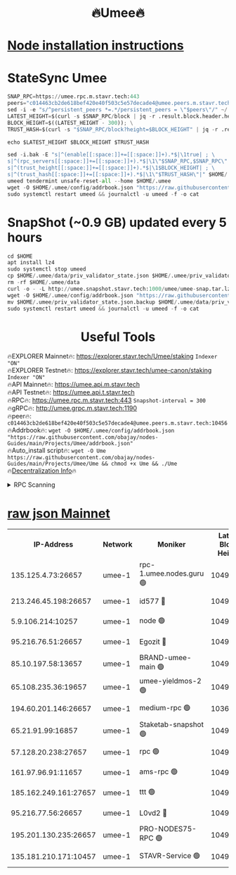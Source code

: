 <h1 align="center"> 🔥Umee🔥</h1>


[Node installation instructions](https://github.com/obajay/nodes-Guides/tree/main/Projects/Umee)
=
# StateSync Umee
```python
SNAP_RPC=https://umee.rpc.m.stavr.tech:443
peers="c014463cb2de618bef420e40f503c5e57decade4@umee.peers.m.stavr.tech:10456"
sed -i -e "s/^persistent_peers *=.*/persistent_peers = \"$peers\"/" ~/.umee/config/config.toml
LATEST_HEIGHT=$(curl -s $SNAP_RPC/block | jq -r .result.block.header.height); \
BLOCK_HEIGHT=$((LATEST_HEIGHT - 300)); \
TRUST_HASH=$(curl -s "$SNAP_RPC/block?height=$BLOCK_HEIGHT" | jq -r .result.block_id.hash)

echo $LATEST_HEIGHT $BLOCK_HEIGHT $TRUST_HASH

sed -i.bak -E "s|^(enable[[:space:]]+=[[:space:]]+).*$|\1true| ; \
s|^(rpc_servers[[:space:]]+=[[:space:]]+).*$|\1\"$SNAP_RPC,$SNAP_RPC\"| ; \
s|^(trust_height[[:space:]]+=[[:space:]]+).*$|\1$BLOCK_HEIGHT| ; \
s|^(trust_hash[[:space:]]+=[[:space:]]+).*$|\1\"$TRUST_HASH\"|" $HOME/.umee/config/config.toml
umeed tendermint unsafe-reset-all --home $HOME/.umee
wget -O $HOME/.umee/config/addrbook.json "https://raw.githubusercontent.com/obajay/nodes-Guides/main/Projects/Umee/addrbook.json"
sudo systemctl restart umeed && journalctl -u umeed -f -o cat
```
# SnapShot (~0.9 GB) updated every 5 hours
```python
cd $HOME
apt install lz4
sudo systemctl stop umeed
cp $HOME/.umee/data/priv_validator_state.json $HOME/.umee/priv_validator_state.json.backup
rm -rf $HOME/.umee/data
curl -o - -L http://umee.snapshot.stavr.tech:1000/umee/umee-snap.tar.lz4 | lz4 -c -d - | tar -x -C $HOME/.umee --strip-components 2
wget -O $HOME/.umee/config/addrbook.json "https://raw.githubusercontent.com/obajay/nodes-Guides/main/Projects/Umee/addrbook.json"
mv $HOME/.umee/priv_validator_state.json.backup $HOME/.umee/data/priv_validator_state.json
sudo systemctl restart umeed && journalctl -u umeed -f -o cat
```
 <h1 align="center"> Useful Tools</h1>

🔥EXPLORER Mainnet🔥:      https://explorer.stavr.tech/Umee/staking             `Indexer "ON"` \
🔥EXPLORER Testnet🔥:        https://explorer.stavr.tech/umee-canon/staking      `Indexer "ON"` \
🔥API Mainnet🔥:                   https://umee.api.m.stavr.tech \
🔥API Testnet🔥:                     https://umee.api.t.stavr.tech \
🔥RPC🔥:                           https://umee.rpc.m.stavr.tech:443                     `Snapshot-interval = 300` \
🔥gRPC🔥:                              http://umee.grpc.m.stavr.tech:1190 \
🔥peer🔥:                     `c014463cb2de618bef420e40f503c5e57decade4@umee.peers.m.stavr.tech:10456` \
🔥Addrbook🔥:    ```wget -O $HOME/.umee/config/addrbook.json "https://raw.githubusercontent.com/obajay/nodes-Guides/main/Projects/Umee/addrbook.json"``` \
🔥Auto_install script🔥: ```wget -O Ume https://raw.githubusercontent.com/obajay/nodes-Guides/main/Projects/Umee/Ume && chmod +x Ume && ./Ume``` \
🔥[Decentralization Info](https://github.com/obajay/StateSync-snapshots/tree/main/Projects/Umee/Decentralization)🔥

<details>
<summary>RPC Scanning</summary>

<h2 align="center"> We scan nodes in real time every 4 hours. And we provide the final result of RPC endpoints.
We cannot influence the operation of these nodes in any way. </h2>


```python
If Voting Power is higher than 0 --> then the Node is a validator of the network and may be subject to attack and be a potential threat to the chain.
```
```python
We marked such validators with a red symbol
```

</details>

[raw json Mainnet](https://rpc-check.umeem.stavr.tech/umeem/rpc-umeem-result.json)
=



<table><tr><th>IP-Address</th><th>Network</th><th>Moniker</th><th>Latest Block Height</th><th>Earliest Block Height</th><th>Catching Up</th><th>Tx Index</th><th>Voting Power</th><th>Scan Time</th></tr><tr><td>135.125.4.73:26657</td><td>umee-1</td><td>rpc-1.umee.nodes.guru 🟢</td><td>10494177</td><td>5167386</td><td>False</td><td>on</td><td>0</td><td>2024-02-08T01:10:13.464973683UTC</td></tr><tr><td>213.246.45.198:26657</td><td>umee-1</td><td>id577 🔴</td><td>10494164</td><td>7100001</td><td>False</td><td>on</td><td>35104877</td><td>2024-02-08T01:08:56.600210331UTC</td></tr><tr><td>5.9.106.214:10257</td><td>umee-1</td><td>node 🟢</td><td>10494174</td><td>7942001</td><td>False</td><td>on</td><td>0</td><td>2024-02-08T01:09:51.934420769UTC</td></tr><tr><td>95.216.76.51:26657</td><td>umee-1</td><td>Egozit 🔴</td><td>10494177</td><td>8262001</td><td>False</td><td>off</td><td>38442604</td><td>2024-02-08T01:10:13.059019967UTC</td></tr><tr><td>85.10.197.58:13657</td><td>umee-1</td><td>BRAND-umee-main 🟢</td><td>10494167</td><td>8427832</td><td>False</td><td>on</td><td>0</td><td>2024-02-08T01:09:15.728448856UTC</td></tr><tr><td>65.108.235.36:19657</td><td>umee-1</td><td>umee-yieldmos-2 🟢</td><td>10494156</td><td>9575548</td><td>False</td><td>on</td><td>0</td><td>2024-02-08T01:08:11.136447429UTC</td></tr><tr><td>194.60.201.146:26657</td><td>umee-1</td><td>medium-rpc 🟢</td><td>10369590</td><td>9984137</td><td>False</td><td>on</td><td>0</td><td>2024-02-08T01:09:05.262462520UTC</td></tr><tr><td>65.21.91.99:16857</td><td>umee-1</td><td>Staketab-snapshot 🟢</td><td>10494170</td><td>9992001</td><td>False</td><td>off</td><td>0</td><td>2024-02-08T01:09:28.575755451UTC</td></tr><tr><td>57.128.20.238:27657</td><td>umee-1</td><td>rpc 🟢</td><td>10494175</td><td>10337379</td><td>False</td><td>on</td><td>0</td><td>2024-02-08T01:10:00.386459418UTC</td></tr><tr><td>161.97.96.91:11657</td><td>umee-1</td><td>ams-rpc 🟢</td><td>10494181</td><td>10352001</td><td>False</td><td>on</td><td>0</td><td>2024-02-08T01:10:33.110511996UTC</td></tr><tr><td>185.162.249.161:27657</td><td>umee-1</td><td>ttt 🟢</td><td>10494172</td><td>10381617</td><td>False</td><td>on</td><td>0</td><td>2024-02-08T01:09:41.203797193UTC</td></tr><tr><td>95.216.77.56:26657</td><td>umee-1</td><td>L0vd2 🔴</td><td>10494180</td><td>10394180</td><td>False</td><td>off</td><td>37556682</td><td>2024-02-08T01:10:30.750896097UTC</td></tr><tr><td>195.201.130.235:26657</td><td>umee-1</td><td>PRO-NODES75-RPC 🟢</td><td>10494173</td><td>10396343</td><td>False</td><td>on</td><td>0</td><td>2024-02-08T01:09:49.665126428UTC</td></tr><tr><td>135.181.210.171:10457</td><td>umee-1</td><td>STAVR-Service 🟢</td><td>10494178</td><td>10493587</td><td>False</td><td>on</td><td>0</td><td>2024-02-08T01:10:20.114964584UTC</td></tr></table>
